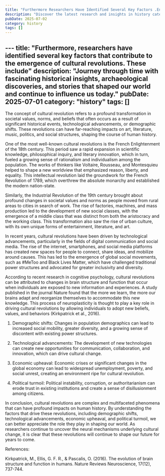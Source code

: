 ```yaml
---
title: "Furthermore Researchers Have Identified Several Key Factors .En"
description: "Discover the latest research and insights in history category on MindVerse Daily."
pubDate: 2025-07-02
category: history
tags: []
---
```


﻿---
title: "Furthermore, researchers have identified several key factors that contribute to the emergence of cultural revolutions. These include"
description: "Journey through time with fascinating historical insights, archaeological discoveries, and stories that shaped our world and continue to influence us today."
pubDate: 2025-07-01
category: "history"
tags: []
---

The concept of cultural revolution refers to a profound transformation in societal values, norms, and beliefs that often occurs as a result of significant historical events, technological advancements, or demographic shifts. These revolutions can have far-reaching impacts on art, literature, music, politics, and social structures, shaping the course of human history.

One of the most well-known cultural revolutions is the French Enlightenment of the 18th century. This period saw a rapid expansion in scientific knowledge, philosophical inquiry, and literary innovation, which in turn, fueled a growing sense of rationalism and individualism among the population. The works of thinkers like Voltaire, Rousseau, and Montesquieu helped to shape a new worldview that emphasized reason, liberty, and equality. This intellectual revolution laid the groundwork for the French Revolution of 1789, which overthrew the absolute monarchy and established the modern nation-state.

Similarly, the Industrial Revolution of the 19th century brought about profound changes in societal values and norms as people moved from rural areas to cities in search of work. The rise of factories, machines, and mass production led to the development of new social classes, with the emergence of a middle class that was distinct from both the aristocracy and the working class. This transformation also saw the rise of urban culture, with its own unique forms of entertainment, literature, and art.

In recent years, cultural revolutions have been driven by technological advancements, particularly in the fields of digital communication and social media. The rise of the internet, smartphones, and social media platforms has created new spaces for people to connect, share ideas, and mobilize around causes. This has led to the emergence of global social movements, such as #MeToo and Black Lives Matter, which have challenged traditional power structures and advocated for greater inclusivity and diversity.

According to recent research in cognitive psychology, cultural revolutions can be attributed to changes in brain structure and function that occur when individuals are exposed to new information and experiences. A study published in the journal Nature found that the more we learn, the more our brains adapt and reorganize themselves to accommodate this new knowledge. This process of neuroplasticity is thought to play a key role in driving cultural revolutions by allowing individuals to adopt new beliefs, values, and behaviors (Kirkpatrick et al., 2016).

1. Demographic shifts: Changes in population demographics can lead to increased social mobility, greater diversity, and a growing sense of discontent with existing power structures.

2. Technological advancements: The development of new technologies can create new opportunities for communication, collaboration, and innovation, which can drive cultural change.

3. Economic upheaval: Economic crises or significant changes in the global economy can lead to widespread unemployment, poverty, and social unrest, creating an environment ripe for cultural revolution.

4. Political turmoil: Political instability, corruption, or authoritarianism can erode trust in existing institutions and create a sense of disillusionment among citizens.

In conclusion, cultural revolutions are complex and multifaceted phenomena that can have profound impacts on human history. By understanding the factors that drive these revolutions, including demographic shifts, technological advancements, economic upheaval, and political turmoil, we can better appreciate the role they play in shaping our world. As researchers continue to uncover the neural mechanisms underlying cultural change, it is clear that these revolutions will continue to shape our future for years to come.

References:

Kirkpatrick, M., Ellis, G. F. R., & Pascalis, O. (2016). The evolution of brain structure and function in humans. Nature Reviews Neuroscience, 17(12), 737-744.
